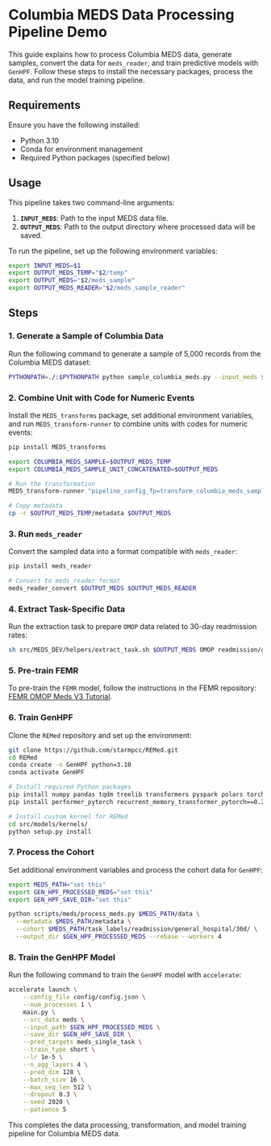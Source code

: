 # Columbia MEDS Data Processing Pipeline Demo

This guide explains how to process Columbia MEDS data, generate samples, convert the data for `meds_reader`, and train predictive models with `GenHPF`. Follow these steps to install the necessary packages, process the data, and run the model training pipeline.

## Requirements
Ensure you have the following installed:
- Python 3.10
- Conda for environment management
- Required Python packages (specified below)

## Usage

This pipeline takes two command-line arguments:
1. **`INPUT_MEDS`**: Path to the input MEDS data file.
2. **`OUTPUT_MEDS`**: Path to the output directory where processed data will be saved.

To run the pipeline, set up the following environment variables:

```bash
export INPUT_MEDS=$1
export OUTPUT_MEDS_TEMP="$2/temp"
export OUTPUT_MEDS="$2/meds_sample"
export OUTPUT_MEDS_READER="$2/meds_sample_reader"
```

## Steps

### 1. Generate a Sample of Columbia Data
Run the following command to generate a sample of 5,000 records from the Columbia MEDS dataset:

```bash
PYTHONPATH=./:$PYTHONPATH python sample_columbia_meds.py --input_meds $INPUT_MEDS --output_meds $OUTPUT_MEDS_TEMP --sample_size 5000
```

### 2. Combine Unit with Code for Numeric Events
Install the `MEDS_transforms` package, set additional environment variables, and run `MEDS_transform-runner` to combine units with codes for numeric events:

```bash
pip install MEDS_transforms

export COLUMBIA_MEDS_SAMPLE=$OUTPUT_MEDS_TEMP
export COLUMBIA_MEDS_SAMPLE_UNIT_CONCATENATED=$OUTPUT_MEDS

# Run the transformation
MEDS_transform-runner "pipeline_config_fp=transform_columbia_meds_sample.yaml"

# Copy metadata
cp -r $OUTPUT_MEDS_TEMP/metadata $OUTPUT_MEDS
```

### 3. Run `meds_reader`
Convert the sampled data into a format compatible with `meds_reader`:

```bash
pip install meds_reader

# Convert to meds_reader format
meds_reader_convert $OUTPUT_MEDS $OUTPUT_MEDS_READER
```

### 4. Extract Task-Specific Data
Run the extraction task to prepare `OMOP` data related to 30-day readmission rates:

```bash
sh src/MEDS_DEV/helpers/extract_task.sh $OUTPUT_MEDS OMOP readmission/general_hospital/30d
```

### 5. Pre-train FEMR
To pre-train the `FEMR` model, follow the instructions in the FEMR repository: [FEMR OMOP Meds V3 Tutorial](https://github.com/ChaoPang/femr/tree/omop_meds_v3_tutorial/src/femr/omop_meds_tutorial).

### 6. Train GenHPF

Clone the `REMed` repository and set up the environment:

```bash
git clone https://github.com/starmpcc/REMed.git
cd REMed
conda create -n GenHPF python=3.10
conda activate GenHPF

# Install required Python packages
pip install numpy pandas tqdm treelib transformers pyspark polars torch
pip install performer_pytorch recurrent_memory_transformer_pytorch==0.2.2 transformers==4.30.1 accelerate==0.20.3

# Install custom kernel for REMed
cd src/models/kernels/
python setup.py install
```

### 7. Process the Cohort
Set additional environment variables and process the cohort data for `GenHPF`:

```bash
export MEDS_PATH="set this"
export GEN_HPF_PROCESSED_MEDS="set this"
export GEN_HPF_SAVE_DIR="set this"

python scripts/meds/process_meds.py $MEDS_PATH/data \
  --metadata $MEDS_PATH/metadata \
  --cohort $MEDS_PATH/task_labels/readmission/general_hospital/30d/ \
  --output_dir $GEN_HPF_PROCESSED_MEDS --rebase --workers 4
```

### 8. Train the GenHPF Model
Run the following command to train the `GenHPF` model with `accelerate`:

```bash
accelerate launch \
    --config_file config/config.json \
    --num_processes 1 \
    main.py \
    --src_data meds \
    --input_path $GEN_HPF_PROCESSED_MEDS \
    --save_dir $GEN_HPF_SAVE_DIR \
    --pred_targets meds_single_task \
    --train_type short \
    --lr 1e-5 \
    --n_agg_layers 4 \
    --pred_dim 128 \
    --batch_size 16 \
    --max_seq_len 512 \
    --dropout 0.3 \
    --seed 2020 \
    --patience 5
```

This completes the data processing, transformation, and model training pipeline for Columbia MEDS data.